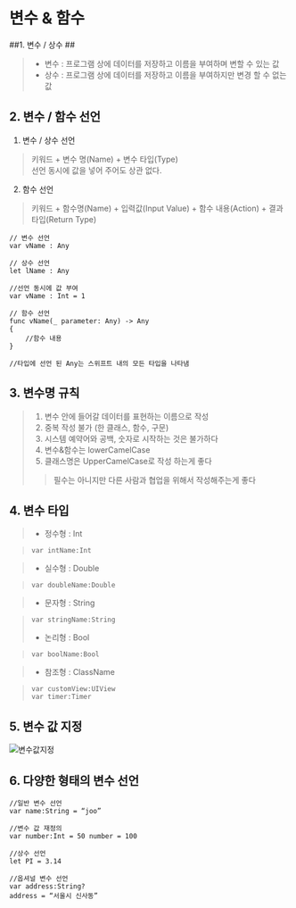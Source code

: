 # 변수 & 함수 #

##1. 변수 / 상수 ##
>- 변수 : 프로그램 상에 데이터를 저장하고 이름을 부여하며 변할 수 있는 값
>- 상수 : 프로그램 상에 데이터를 저장하고 이름을 부여하지만 변경 할 수 없는 값

## 2. 변수 / 함수 선언 ##
1. 변수 / 상수 선언<br>
> 키워드 + 변수 명(Name) + 변수 타입(Type)<br>
> 선언 동시에 값을 넣어 주어도 상관 없다.<br>
2. 함수 선언<br>
> 키워드 + 함수명(Name) + 입력값(Input Value) + 함수 내용(Action) + 결과타입(Return Type)<br>

~~~
// 변수 선언
var vName : Any

// 상수 선언
let lName : Any

//선언 동시에 값 부여
var vName : Int = 1

// 함수 선언
func vName(_ parameter: Any) -> Any 
{ 
	//함수 내용 
}

//타입에 선언 된 Any는 스위프트 내의 모든 타입을 나타냄
~~~

## 3. 변수명 규칙 ##
> 1. 변수 안에 들어갈 데이터를 표현하는 이름으로 작성<br>
> 2. 중복 작성 불가 (한 클래스, 함수, 구문)<br>
> 3. 시스템 예약어와 공백, 숫자로 시작하는 것은 불가하다<br>
> 4. 변수&함수는 lowerCamelCase<br>
> 5. 클래스명은 UpperCamelCase로 작성 하는게 좋다<br>
>> 필수는 아니지만 다른 사람과 협업을 위해서 작성해주는게 좋다

## 4. 변수 타입 ##
>- 정수형 : Int<br>

>~~~
>var intName:Int
>~~~

>- 실수형 : Double<br>

>~~~
>var doubleName:Double
>~~~

>- 문자형 : String<br>

>~~~
>var stringName:String
>~~~
>- 논리형 : Bool<br>

>~~~
>var boolName:Bool
>~~~

>- 참조형 : ClassName

>~~~
>var customView:UIView
>var timer:Timer
>~~~

## 5. 변수 값 지정 ##
![변수값지정](.Value.png)

## 6. 다양한 형태의 변수 선언 ##
~~~
//일반 변수 선언
var name:String = “joo”

//변수 값 재정의
var number:Int = 50 number = 100

//상수 선언
let PI = 3.14

//옵셔널 변수 선언
var address:String?
address = “서울시 신사동”
~~~

